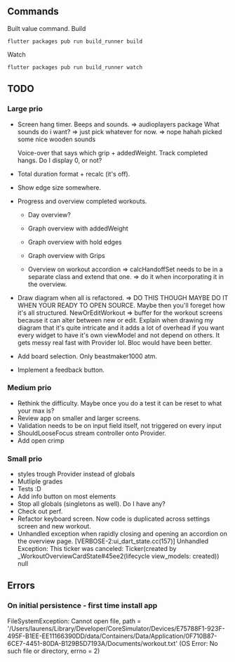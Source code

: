 ## Commands
Built value command.
Build
```
flutter packages pub run build_runner build
```
Watch
```
flutter packages pub run build_runner watch
```

## TODO
### Large prio


- Screen hang timer.
  Beeps and sounds. => audioplayers package
  What sounds do i want? => just pick whatever for now. => nope hahah picked some nice wooden sounds
  
  Voice-over that says which grip + addedWeight.
  Track completed hangs.
  Do I display 0, or not?

- Total duration format + recalc (it's off).  
- Show edge size somewhere.
- Progress and overview completed workouts.
  - Day overview?
  - Graph overview with addedWeight
  - Graph overview with hold edges
  - Graph overview with Grips
 
  - Overview on workout accordion => calcHandoffSet needs to be in a separate class and extend that one. => do it when incorporating it in the overview. 
- Draw diagram when all is refactored. => DO THIS THOUGH MAYBE DO IT WHEN YOUR READY TO OPEN SOURCE.
  Maybe then you'll foreget how it's all structured. NewOrEditWorkout => buffer for the workout screens because it can alter between new or edit.
  Explain when drawing my diagram that it's quite intricate and it adds a lot of overhead
  if you want every widget to have it's own viewModel and not depend on others.
  It gets messy real fast with Provider lol.
  Bloc would have been better.
- Add board selection. Only beastmaker1000 atm.
- Implement a feedback button.

### Medium prio

- Rethink the difficulty. Maybe once you do a test it can be reset to what your max is?
- Review app on smaller and larger screens.
- Validation needs to be on input field itself, not triggered on every input
- ShouldLooseFocus stream controller onto Provider.
- Add open crimp

### Small prio

- styles trough Provider instead of globals
- Mutliple grades
- Tests :D
- Add info button on most elements
- Stop all globals (singletons as well). Do I have any?
- Check out perf.
- Refactor keyboard screen. Now code is duplicated across settings screen and new workout.
- Unhandled exception when rapidly closing and opening an accordion on the overview page.
  [VERBOSE-2:ui_dart_state.cc(157)] Unhandled Exception: This ticker was canceled: Ticker(created by _WorkoutOverviewCardState#45ee2(lifecycle view_models: created))
  null
  
  
  
## Errors

### On initial persistence - first time install app
FileSystemException: Cannot open file, path = '/Users/laurens/Library/Developer/CoreSimulator/Devices/E75788F1-923F-495F-B1EE-EE11166390DD/data/Containers/Data/Application/0F710B87-6CE7-4451-80DA-B129B5D7193A/Documents/workout.txt' (OS Error: No such file or directory, errno = 2)
